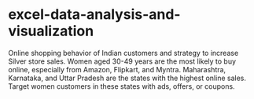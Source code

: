 # excel-data-analysis-and-visualization
Online shopping behavior of Indian customers and strategy to increase Silver store sales. Women aged 30-49 years are the most likely to buy online, especially from Amazon, Flipkart, and Myntra. Maharashtra, Karnataka, and Uttar Pradesh are the states with the highest online sales. Target women customers in these states with ads, offers, or coupons.
